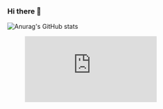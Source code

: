 ### Hi there 👋

<!--
**behind24proxies/behind24proxies** is a ✨ _special_ ✨ repository because its `README.md` (this file) appears on your GitHub profile.

Here are some ideas to get you started:

- 🔭 I’m currently working on ...
- 🌱 I’m currently learning ...
- 👯 I’m looking to collaborate on ...
- 🤔 I’m looking for help with ...
- 💬 Ask me about ...
- 📫 How to reach me: ...
- 😄 Pronouns: ...
- ⚡ Fun fact: ...
-->
![Anurag's GitHub stats](https://github-readme-stats.vercel.app/api?username=behind24proxies&show_icons=true&theme=tokyonight)
<figure><embed src="https://wakatime.com/share/@bddbae02-bfcc-4257-be3e-04273b7042e0/828982fc-a757-47b3-abc5-485a3a0c3fdf.svg"></embed></figure>
